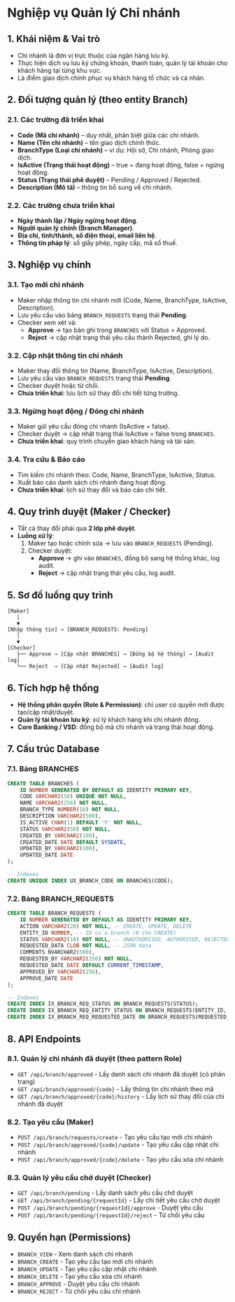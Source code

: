 # Nghiệp vụ Quản lý Chi nhánh

## 1. Khái niệm & Vai trò
- Chi nhánh là đơn vị trực thuộc của ngân hàng lưu ký.
- Thực hiện dịch vụ lưu ký chứng khoán, thanh toán, quản lý tài khoản cho khách hàng tại từng khu vực.
- Là điểm giao dịch chính phục vụ khách hàng tổ chức và cá nhân.

## 2. Đối tượng quản lý (theo entity Branch)

### 2.1. Các trường đã triển khai
- **Code (Mã chi nhánh)** – duy nhất, phân biệt giữa các chi nhánh.
- **Name (Tên chi nhánh)** – tên giao dịch chính thức.
- **BranchType (Loại chi nhánh)** – ví dụ: Hội sở, Chi nhánh, Phòng giao dịch.
- **IsActive (Trạng thái hoạt động)** – true = đang hoạt động, false = ngừng hoạt động.
- **Status (Trạng thái phê duyệt)** – Pending / Approved / Rejected.
- **Description (Mô tả)** – thông tin bổ sung về chi nhánh.

### 2.2. Các trường chưa triển khai
- **Ngày thành lập / Ngày ngừng hoạt động**.
- **Người quản lý chính (Branch Manager)**.
- **Địa chỉ, tỉnh/thành, số điện thoại, email liên hệ**.
- **Thông tin pháp lý**: số giấy phép, ngày cấp, mã số thuế.

## 3. Nghiệp vụ chính

### 3.1. Tạo mới chi nhánh
- Maker nhập thông tin chi nhánh mới (Code, Name, BranchType, IsActive, Description).
- Lưu yêu cầu vào bảng `BRANCH_REQUESTS` trạng thái **Pending**.
- Checker xem xét và:
  - **Approve** → tạo bản ghi trong `BRANCHES` với Status = Approved.
  - **Reject** → cập nhật trạng thái yêu cầu thành Rejected, ghi lý do.

### 3.2. Cập nhật thông tin chi nhánh
- Maker thay đổi thông tin (Name, BranchType, IsActive, Description).
- Lưu yêu cầu vào `BRANCH_REQUESTS` trạng thái **Pending**.
- Checker duyệt hoặc từ chối.
- **Chưa triển khai**: lưu lịch sử thay đổi chi tiết từng trường.

### 3.3. Ngừng hoạt động / Đóng chi nhánh
- Maker gửi yêu cầu đóng chi nhánh (IsActive = false).
- Checker duyệt → cập nhật trạng thái IsActive = false trong `BRANCHES`.
- **Chưa triển khai**: quy trình chuyển giao khách hàng và tài sản.

### 3.4. Tra cứu & Báo cáo
- Tìm kiếm chi nhánh theo: Code, Name, BranchType, IsActive, Status.
- Xuất báo cáo danh sách chi nhánh đang hoạt động.
- **Chưa triển khai**: lịch sử thay đổi và báo cáo chi tiết.

## 4. Quy trình duyệt (Maker / Checker)
- Tất cả thay đổi phải qua **2 lớp phê duyệt**.
- **Luồng xử lý**:
  1. Maker tạo hoặc chỉnh sửa → lưu vào `BRANCH_REQUESTS` (Pending).
  2. Checker duyệt:
     - **Approve** → ghi vào `BRANCHES`, đồng bộ sang hệ thống khác, log audit.
     - **Reject** → cập nhật trạng thái yêu cầu, log audit.

## 5. Sơ đồ luồng quy trình

```
[Maker]
   │
   ▼
[Nhập thông tin] → [BRANCH_REQUESTS: Pending]
   │
   ▼
[Checker]
   ├── Approve → [Cập nhật BRANCHES] → [Đồng bộ hệ thống] → [Audit log]
   └── Reject  → [Cập nhật Rejected] → [Audit log]
```

## 6. Tích hợp hệ thống
- **Hệ thống phân quyền (Role & Permission)**: chỉ user có quyền mới được tạo/cập nhật/duyệt.
- **Quản lý tài khoản lưu ký**: xử lý khách hàng khi chi nhánh đóng.
- **Core Banking / VSD**: đồng bộ mã chi nhánh và trạng thái hoạt động.

## 7. Cấu trúc Database

### 7.1. Bảng BRANCHES
```sql
CREATE TABLE BRANCHES (
    ID NUMBER GENERATED BY DEFAULT AS IDENTITY PRIMARY KEY,
    CODE VARCHAR2(50) UNIQUE NOT NULL,
    NAME VARCHAR2(256) NOT NULL,
    BRANCH_TYPE NUMBER(10) NOT NULL,
    DESCRIPTION VARCHAR2(500),
    IS_ACTIVE CHAR(1) DEFAULT 'Y' NOT NULL,
    STATUS VARCHAR2(50) NOT NULL,
    CREATED_BY VARCHAR2(100),
    CREATED_DATE DATE DEFAULT SYSDATE,
    UPDATED_BY VARCHAR2(100),
    UPDATED_DATE DATE
);

-- Indexes
CREATE UNIQUE INDEX UX_BRANCH_CODE ON BRANCHES(CODE);
```

### 7.2. Bảng BRANCH_REQUESTS
```sql
CREATE TABLE BRANCH_REQUESTS (
    ID NUMBER GENERATED BY DEFAULT AS IDENTITY PRIMARY KEY,
    ACTION VARCHAR2(20) NOT NULL, -- CREATE, UPDATE, DELETE
    ENTITY_ID NUMBER, -- ID của branch (0 cho CREATE)
    STATUS VARCHAR2(10) NOT NULL, -- UNAUTHORISED, AUTHORISED, REJECTED
    REQUESTED_DATA CLOB NOT NULL, -- JSON data
    COMMENTS NVARCHAR2(500),
    REQUESTED_BY VARCHAR2(256) NOT NULL,
    REQUESTED_DATE DATE DEFAULT CURRENT_TIMESTAMP,
    APPROVED_BY VARCHAR2(256),
    APPROVE_DATE DATE
);

-- Indexes
CREATE INDEX IX_BRANCH_REQ_STATUS ON BRANCH_REQUESTS(STATUS);
CREATE INDEX IX_BRANCH_REQ_ENTITY_STATUS ON BRANCH_REQUESTS(ENTITY_ID, STATUS);
CREATE INDEX IX_BRANCH_REQ_REQUESTED_DATE ON BRANCH_REQUESTS(REQUESTED_DATE);
```

## 8. API Endpoints

### 8.1. Quản lý chi nhánh đã duyệt (theo pattern Role)
- `GET /api/branch/approved` - Lấy danh sách chi nhánh đã duyệt (có phân trang)
- `GET /api/branch/approved/{code}` - Lấy thông tin chi nhánh theo mã
- `GET /api/branch/approved/{code}/history` - Lấy lịch sử thay đổi của chi nhánh đã duyệt

### 8.2. Tạo yêu cầu (Maker)
- `POST /api/branch/requests/create` - Tạo yêu cầu tạo mới chi nhánh
- `POST /api/branch/approved/{code}/update` - Tạo yêu cầu cập nhật chi nhánh
- `POST /api/branch/approved/{code}/delete` - Tạo yêu cầu xóa chi nhánh

### 8.3. Quản lý yêu cầu chờ duyệt (Checker)
- `GET /api/branch/pending` - Lấy danh sách yêu cầu chờ duyệt
- `GET /api/branch/pending/{requestId}` - Lấy chi tiết yêu cầu chờ duyệt
- `POST /api/branch/pending/{requestId}/approve` - Duyệt yêu cầu
- `POST /api/branch/pending/{requestId}/reject` - Từ chối yêu cầu

## 9. Quyền hạn (Permissions)
- `BRANCH_VIEW` - Xem danh sách chi nhánh
- `BRANCH_CREATE` - Tạo yêu cầu tạo mới chi nhánh
- `BRANCH_UPDATE` - Tạo yêu cầu cập nhật chi nhánh
- `BRANCH_DELETE` - Tạo yêu cầu xóa chi nhánh
- `BRANCH_APPROVE` - Duyệt yêu cầu chi nhánh
- `BRANCH_REJECT` - Từ chối yêu cầu chi nhánh